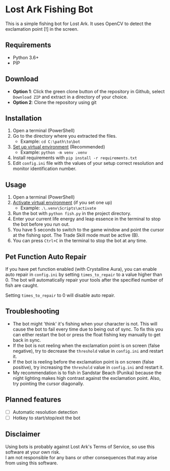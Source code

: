 # Lost Ark Fishing Bot

This is a simple fishing bot for Lost Ark. It uses OpenCV to detect the exclamation point [!] in the screen.

## Requirements
- Python 3.6+
- PIP

## Download
- **Option 1**: Click the green clone button of the repository in Github, select `Download ZIP` and extract in a directory of your choice.
- **Option 2**: Clone the repository using git

## Installation
1. Open a terminal (PowerShell)
2. Go to the directory where you extracted the files.
   - Example: `cd C:\path\to\bot`
3. [Set up virtual environment](https://docs.python.org/3/library/venv.html#creating-virtual-environments) (Recommended)
   - Example: `python -m venv .venv`
4. Install requirements with `pip install -r requirements.txt`
5. Edit `config.ini` file with the values of your setup correct resolution and monitor identification number.

## Usage
1. Open a terminal (PowerShell)
2. [Activate virtual environment](https://docs.python.org/3/library/venv.html#how-venvs-work) (if you set one up)
   - Example: `.\.venv\Scripts\activate`
3. Run the bot with `python fish.py` in the project directory.
4. Enter your current life energy and leap essence in the terminal to stop the bot before you run out.
5. You have 5 seconds to switch to the game window and point the cursor at the fishing spot. The Trade Skill mode must be active (B).
6. You can press `Ctrl+C` in the terminal to stop the bot at any time.

## Pet Function Auto Repair
If you have pet function enabled (with Crystalline Aura), you can enable auto repair in `config.ini` by setting `times_to_repair` to a value higher than 0. The bot will automatically repair your tools after the specified number of fish are caught.  
 
Setting `times_to_repair` to 0 will disable auto repair.
  
## Troubleshooting
- The bot might 'think' it's fishing when your character is not. This will cause the bot to fail every time due to being out of sync. To fix this you can either restart the bot or press the float fishing key manually to get back in sync.
- If the bot is not reeling when the exclamation point is on screen (false negative), try to decrease the `threshold` value in `config.ini` and restart it.
- If the bot is reeling before the exclamation point is on screen (false positive), try increasing the `threshold` value in `config.ini` and restart it.
- My recommendation is to fish in Sandstar Beach (Punika) because the night lighting makes high contrast against the exclamation point. Also, try pointing the cursor diagonally.

## Planned features
- [ ] Automatic resolution detection
- [ ] Hotkey to start/stop/exit the bot

## Disclaimer
Using bots is probably against Lost Ark's Terms of Service, so use this software at your own risk.  
I am not responsible for any bans or other consequences that may arise from using this software.


